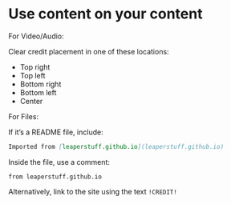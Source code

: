 # Use content on your content

For Video/Audio:

Clear credit placement in one of these locations:

- Top right
- Top left
- Bottom right
- Bottom left
- Center



For Files:

If it’s a README file, include:

```md
Imported from [leaperstuff.github.io](leaperstuff.github.io)
```

Inside the file, use a comment:

```from leaperstuff.github.io```

Alternatively, link to the site using the text ```!CREDIT!```

